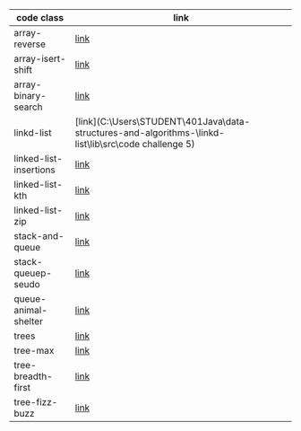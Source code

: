 





code class              | link
------------            | -------------
array-reverse           | [link](code1)
array-isert-shift       | [link](code2)
array-binary-search     | [link](code3)
linkd-list              | [link](C:\Users\STUDENT\401Java\data-structures-and-algorithms-\linkd-list\lib\src\code challenge 5)
linked-list-insertions  | [link](linkd-list/README.md)
linked-list-kth         | [link](linkd-list/README.md)
linked-list-zip         | [link](linkd-list/README.md)
stack-and-queue         | [link](C:\Users\STUDENT\401Java\data-structures-and-algorithms-\stakandqueue\app\src\main\java\stakandqueue\README.md)
stack-queuep-seudo     | [link](stakandqueue)
queue-animal-shelter    | [link](stakandqueue)
trees                   | [link](trees)
tree-max                | [link](trees)
tree-breadth-first      | [link](trees)
tree-fizz-buzz          | [link](trees)





